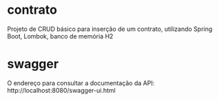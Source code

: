 # contrato
Projeto de CRUD básico para inserção de um contrato, utilizando Spring Boot, Lombok, banco de memória H2

# swagger
O endereço para consultar a documentação da API:
http://localhost:8080/swagger-ui.html
